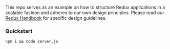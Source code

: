 This repo serves as an example on how to structure Redux applications in a scalable fashion and adheres to our own design principles. Please read our [Redux Handbook](https://github.com/bpxl-labs/bpxl-redux-handbook) for specific design guidelines.

### Quickstart

```
npm i && node server.js
```
